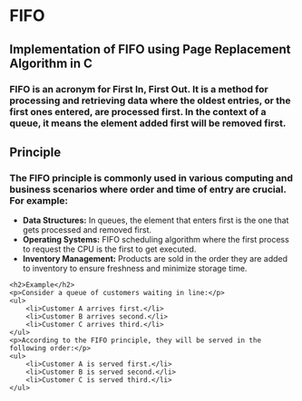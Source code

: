 # FIFO
<h2> Implementation of FIFO using Page Replacement Algorithm in C</h2>
<h3>FIFO is an acronym for First In, First Out. It is a method for processing and retrieving data where the oldest entries, or the first ones entered, are processed first. In the context of a queue, it means the element added first will be removed first.</h3>
<h2>Principle</h2>
    <h3>The FIFO principle is commonly used in various computing and business scenarios where order and time of entry are crucial. For example:</h3>
    <ul>
        <li><strong>Data Structures:</strong> In queues, the element that enters first is the one that gets processed and removed first.</li>
        <li><strong>Operating Systems:</strong> FIFO scheduling algorithm where the first process to request the CPU is the first to get executed.</li>
        <li><strong>Inventory Management:</strong> Products are sold in the order they are added to inventory to ensure freshness and minimize storage time.</li>
    </ul>

    <h2>Example</h2>
    <p>Consider a queue of customers waiting in line:</p>
    <ul>
        <li>Customer A arrives first.</li>
        <li>Customer B arrives second.</li>
        <li>Customer C arrives third.</li>
    </ul>
    <p>According to the FIFO principle, they will be served in the following order:</p>
    <ul>
        <li>Customer A is served first.</li>
        <li>Customer B is served second.</li>
        <li>Customer C is served third.</li>
    </ul>
</body>
</html>

